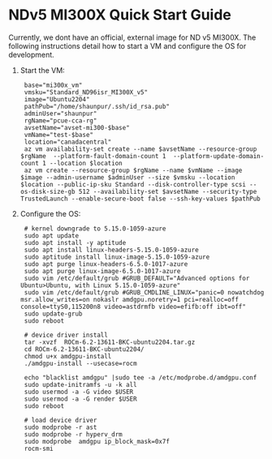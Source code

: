 # NDv5 MI300X Quick Start Guide

Currently, we dont have an official, external image for ND v5 MI300X.  The following instructions detail how to start a VM and configure the OS for development.

1. Start the VM:

        base="mi300x_vm"
        vmsku="Standard_ND96isr_MI300X_v5"
        image="Ubuntu2204"
        pathPub="/home/shaunpur/.ssh/id_rsa.pub"
        adminUser="shaunpur"
        rgName="pcue-cca-rg"
        avsetName="avset-mi300-$base"
        vmName="test-$base"
        location="canadacentral"
        az vm availability-set create --name $avsetName --resource-group $rgName  --platform-fault-domain-count 1  --platform-update-domain-count 1 --location $location
        az vm create --resource-group $rgName --name $vmName --image $image --admin-username $adminUser --size $vmsku --location $location --public-ip-sku Standard --disk-controller-type scsi --os-disk-size-gb 512 --availability-set $avsetName --security-type TrustedLaunch --enable-secure-boot false --ssh-key-values $pathPub

2. Configure the OS:

        # kernel downgrade to 5.15.0-1059-azure
        sudo apt update
        sudo apt install -y aptitude
        sudo apt install linux-headers-5.15.0-1059-azure
        sudo aptitude install linux-image-5.15.0-1059-azure
        sudo apt purge linux-headers-6.5.0-1017-azure
        sudo apt purge linux-image-6.5.0-1017-azure
        sudo vim /etc/default/grub #GRUB_DEFAULT="Advanced options for Ubuntu>Ubuntu, with Linux 5.15.0-1059-azure"
        sudo vim /etc/default/grub #GRUB_CMDLINE_LINUX="panic=0 nowatchdog msr.allow_writes=on nokaslr amdgpu.noretry=1 pci=realloc=off console=ttyS0,115200n8 video=astdrmfb video=efifb:off ibt=off"
        sudo update-grub
        sudo reboot
        
        # device driver install 
        tar -xvzf  ROCm-6.2-13611-BKC-ubuntu2204.tar.gz
        cd ROCm-6.2-13611-BKC-ubuntu2204/
        chmod u+x amdgpu-install
        ./amdgpu-install --usecase=rocm
        
        echo "blacklist amdgpu" |sudo tee -a /etc/modprobe.d/amdgpu.conf
        sudo update-initramfs -u -k all
        sudo usermod -a -G video $USER
        sudo usermod -a -G render $USER
        sudo reboot
         
        # load device driver
        sudo modprobe -r ast
        sudo modprobe -r hyperv_drm
        sudo modprobe  amdgpu ip_block_mask=0x7f
        rocm-smi
